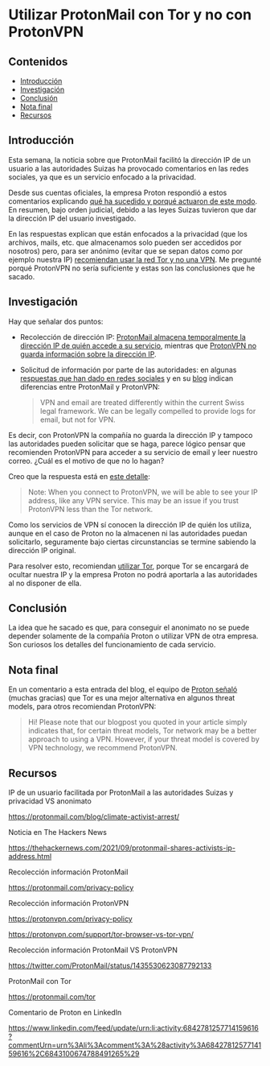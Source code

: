 # Utilizar ProtonMail con Tor y no con ProtonVPN

## Contenidos

- [Introducción](#introducción)
- [Investigación](#investigación)
- [Conclusión](#conclusión)
- [Nota final](#nota-final)
- [Recursos](#recursos)

## Introducción

Esta semana, la noticia sobre que ProtonMail facilitó la dirección IP de un usuario a las autoridades Suizas ha provocado comentarios en las redes sociales, ya que es un servicio enfocado a la privacidad.

Desde sus cuentas oficiales, la empresa Proton respondió a estos comentarios explicando [qué ha sucedido y porqué actuaron de este modo](https://protonmail.com/blog/climate-activist-arrest/). En resumen, bajo orden judicial, debido a las leyes Suizas tuvieron que dar la dirección IP del usuario investigado.

En las respuestas explican que están enfocados a la privacidad (que los archivos, mails, etc. que almacenamos solo pueden ser accedidos por nosotros) pero, para ser anónimo (evitar que se sepan datos como por ejemplo nuestra IP) [recomiendan usar la red Tor y no una VPN](https://protonmail.com/blog/climate-activist-arrest/). Me pregunté porqué ProtonVPN no sería suficiente y estas son las conclusiones que he sacado.

## Investigación

Hay que señalar dos puntos:

- Recolección de dirección IP: [ProtonMail almacena temporalmente la dirección IP de quién accede a su servicio](https://protonmail.com/privacy-policy), mientras que [ProtonVPN no guarda información sobre la dirección IP](https://protonvpn.com/privacy-policy).

- Solicitud de información por parte de las autoridades: en algunas [respuestas que han dado en redes sociales](https://twitter.com/ProtonMail/status/1435530623087792133) y en su [blog](https://protonmail.com/blog/climate-activist-arrest/) indican diferencias entre ProtonMail y ProtonVPN:

  > VPN and email are treated differently within the current Swiss legal framework. We can be legally compelled to provide logs for email, but not for VPN.

Es decir, con ProtonVPN la compañía no guarda la dirección IP y tampoco las autoridades pueden solicitar que se haga, parece lógico pensar que recomienden ProtonVPN para acceder a su servicio de email y leer nuestro correo. ¿Cuál es el motivo de que no lo hagan?

Creo que la respuesta está en [este detalle](https://protonvpn.com/support/tor-browser-vs-tor-vpn/):

> Note: When you connect to ProtonVPN, we will be able to see your IP address, like any VPN service. This may be an issue if you trust ProtonVPN less than the Tor network.

Como los servicios de VPN sí conocen la dirección IP de quién los utiliza, aunque en el caso de Proton no la almacenen ni las autoridades puedan solicitarlo, seguramente bajo ciertas circunstancias se termine sabiendo la dirección IP original. 

Para resolver esto, recomiendan [utilizar Tor](https://protonmail.com/tor), porque Tor se encargará de ocultar nuestra IP y la empresa Proton no podrá aportarla a las autoridades al no disponer de ella.

## Conclusión

La idea que he sacado es que, para conseguir el anonimato no se puede depender solamente de la compañía Proton o utilizar VPN de otra empresa. Son curiosos los detalles del funcionamiento de cada servicio.

## Nota final

En un comentario a esta entrada del blog, el equipo de [Proton señaló](https://www.linkedin.com/feed/update/urn:li:activity:6842781257714159616?commentUrn=urn%3Ali%3Acomment%3A%28activity%3A6842781257714159616%2C6843100674788491265%29) (muchas gracias) que Tor es una mejor alternativa en algunos threat models, para otros recomiendan ProtonVPN:

> Hi! Please note that our blogpost you quoted in your article simply indicates that, for certain threat models, Tor network may be a better approach to using a VPN. However, if your threat model is covered by VPN technology, we recommend ProtonVPN.

## Recursos

IP de un usuario facilitada por ProtonMail a las autoridades Suizas y privacidad VS anonimato

<https://protonmail.com/blog/climate-activist-arrest/>

Noticia en The Hackers News

<https://thehackernews.com/2021/09/protonmail-shares-activists-ip-address.html>

Recolección información ProtonMail

<https://protonmail.com/privacy-policy>

Recolección información ProtonVPN

<https://protonvpn.com/privacy-policy>

<https://protonvpn.com/support/tor-browser-vs-tor-vpn/>

Recolección información ProtonMail VS ProtonVPN

<https://twitter.com/ProtonMail/status/1435530623087792133>

ProtonMail con Tor

<https://protonmail.com/tor>

Comentario de Proton en LinkedIn

<https://www.linkedin.com/feed/update/urn:li:activity:6842781257714159616?commentUrn=urn%3Ali%3Acomment%3A%28activity%3A6842781257714159616%2C6843100674788491265%29>

